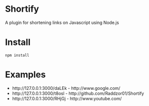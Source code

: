 # Shortify

A plugin for shortening links on Javascript using Node.js

# Install

```shell
npm install
```

# Examples

<ul>
    <li>
        http://127.0.0.1:3000/daLEk - http://www.google.com/
    </li>
    <li>
        http://127.0.0.1:3000/t8osl - http://github.com/Raddzor01/Shortify
    </li>
    <li>
        http://127.0.0.1:3000/RHjGj - http://www.youtube.com/
    </li>
</ul>
